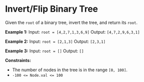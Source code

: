# Invert/Flip Binary Tree

Given the `root` of a binary tree, invert the tree, and return its `root`.

**Example 1:**
Input: `root = [4,2,7,1,3,6,9]`
Output: `[4,7,2,9,6,3,1]`

**Example 2:**
Input: `root = [2,1,3]`
Output: `[2,3,1]`

**Example 3:**
Input: `root = []`
Output: `[]`

**Constraints:**
*   The number of nodes in the tree is in the range `[0, 100]`.
*   `-100 <= Node.val <= 100`